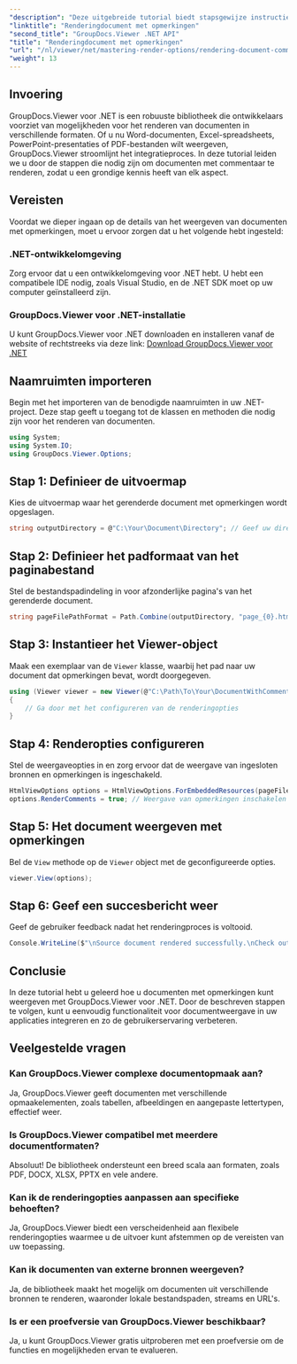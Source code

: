 ```yaml
---
"description": "Deze uitgebreide tutorial biedt stapsgewijze instructies voor het renderen van documenten met opmerkingen in .NET-toepassingen met behulp van de GroupDocs.Viewer-bibliotheek."
"linktitle": "Renderingdocument met opmerkingen"
"second_title": "GroupDocs.Viewer .NET API"
"title": "Renderingdocument met opmerkingen"
"url": "/nl/viewer/net/mastering-render-options/rendering-document-comments/"
"weight": 13
---
```


## Invoering

GroupDocs.Viewer voor .NET is een robuuste bibliotheek die ontwikkelaars voorziet van mogelijkheden voor het renderen van documenten in verschillende formaten. Of u nu Word-documenten, Excel-spreadsheets, PowerPoint-presentaties of PDF-bestanden wilt weergeven, GroupDocs.Viewer stroomlijnt het integratieproces. In deze tutorial leiden we u door de stappen die nodig zijn om documenten met commentaar te renderen, zodat u een grondige kennis heeft van elk aspect.

## Vereisten
Voordat we dieper ingaan op de details van het weergeven van documenten met opmerkingen, moet u ervoor zorgen dat u het volgende hebt ingesteld:

### .NET-ontwikkelomgeving
Zorg ervoor dat u een ontwikkelomgeving voor .NET hebt. U hebt een compatibele IDE nodig, zoals Visual Studio, en de .NET SDK moet op uw computer geïnstalleerd zijn.

### GroupDocs.Viewer voor .NET-installatie
U kunt GroupDocs.Viewer voor .NET downloaden en installeren vanaf de website of rechtstreeks via deze link:
[Download GroupDocs.Viewer voor .NET](https://releases.groupdocs.com/viewer/net/)

## Naamruimten importeren
Begin met het importeren van de benodigde naamruimten in uw .NET-project. Deze stap geeft u toegang tot de klassen en methoden die nodig zijn voor het renderen van documenten.

```csharp
using System;
using System.IO;
using GroupDocs.Viewer.Options;
```

## Stap 1: Definieer de uitvoermap
Kies de uitvoermap waar het gerenderde document met opmerkingen wordt opgeslagen.

```csharp
string outputDirectory = @"C:\Your\Document\Directory"; // Geef uw directorypad op
```

## Stap 2: Definieer het padformaat van het paginabestand
Stel de bestandspadindeling in voor afzonderlijke pagina's van het gerenderde document.

```csharp
string pageFilePathFormat = Path.Combine(outputDirectory, "page_{0}.html");
```

## Stap 3: Instantieer het Viewer-object
Maak een exemplaar van de `Viewer` klasse, waarbij het pad naar uw document dat opmerkingen bevat, wordt doorgegeven.

```csharp
using (Viewer viewer = new Viewer(@"C:\Path\To\Your\DocumentWithComments.docx"))
{
    // Ga door met het configureren van de renderingopties
}
```

## Stap 4: Renderopties configureren
Stel de weergaveopties in en zorg ervoor dat de weergave van ingesloten bronnen en opmerkingen is ingeschakeld.

```csharp
HtmlViewOptions options = HtmlViewOptions.ForEmbeddedResources(pageFilePathFormat);
options.RenderComments = true; // Weergave van opmerkingen inschakelen
```

## Stap 5: Het document weergeven met opmerkingen
Bel de `View` methode op de `Viewer` object met de geconfigureerde opties.

```csharp
viewer.View(options);
```

## Stap 6: Geef een succesbericht weer
Geef de gebruiker feedback nadat het renderingproces is voltooid.

```csharp
Console.WriteLine($"\nSource document rendered successfully.\nCheck output in {outputDirectory}.");
```

## Conclusie
In deze tutorial hebt u geleerd hoe u documenten met opmerkingen kunt weergeven met GroupDocs.Viewer voor .NET. Door de beschreven stappen te volgen, kunt u eenvoudig functionaliteit voor documentweergave in uw applicaties integreren en zo de gebruikerservaring verbeteren.

## Veelgestelde vragen

### Kan GroupDocs.Viewer complexe documentopmaak aan?
Ja, GroupDocs.Viewer geeft documenten met verschillende opmaakelementen, zoals tabellen, afbeeldingen en aangepaste lettertypen, effectief weer.

### Is GroupDocs.Viewer compatibel met meerdere documentformaten?
Absoluut! De bibliotheek ondersteunt een breed scala aan formaten, zoals PDF, DOCX, XLSX, PPTX en vele andere.

### Kan ik de renderingopties aanpassen aan specifieke behoeften?
Ja, GroupDocs.Viewer biedt een verscheidenheid aan flexibele renderingopties waarmee u de uitvoer kunt afstemmen op de vereisten van uw toepassing.

### Kan ik documenten van externe bronnen weergeven?
Ja, de bibliotheek maakt het mogelijk om documenten uit verschillende bronnen te renderen, waaronder lokale bestandspaden, streams en URL's.

### Is er een proefversie van GroupDocs.Viewer beschikbaar?
Ja, u kunt GroupDocs.Viewer gratis uitproberen met een proefversie om de functies en mogelijkheden ervan te evalueren.